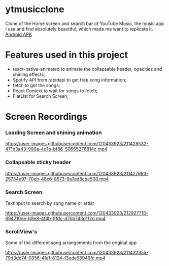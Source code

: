 # ytmusicclone
Clone of the Home screen and search bar of YouTube Music, the music app I use and find absolutely beautiful, which made me want to replicate it.  
[Android APK](https://drive.google.com/file/d/1KZ1fE8KG-B2Or5EynnHRU6ZqXRX9--LZ/view?usp=sharing)
# Features used in this project
- react-native-animated to animate the collapsable header, opacities and shining effects;  
- Spotify API from rapidapi to get free song information;  
- fetch to get the songs;  
- React Context to wait for songs to fetch;
- FlatList for Search Screen;

# Screen Recordings
### Loading Screen and shining animation  

https://user-images.githubusercontent.com/120433923/211428532-471b3a43-990a-4d1b-bf86-50665276814c.mp4

### Collapsable sticky header  

https://user-images.githubusercontent.com/120433923/211427693-25734e97-70eb-48c6-8573-9a7ad8cbe500.mp4

### Search Screen 
TextInput to search by song name or artist  

https://user-images.githubusercontent.com/120433923/212927716-694710de-b9e8-4f4b-9fdc-d7bb743d112d.mp4


### ScrollView's  
Some of the different song arrangements from the original app  

https://user-images.githubusercontent.com/120433923/211432355-79d3dd74-0356-4fa1-8124-f3ede93949fc.mp4

